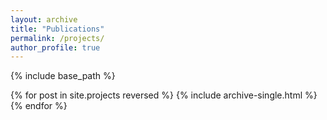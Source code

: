```yaml
---
layout: archive
title: "Publications"
permalink: /projects/
author_profile: true
---
```



{% include base_path %}

{% for post in site.projects reversed %}
  {% include archive-single.html %}
{% endfor %}

